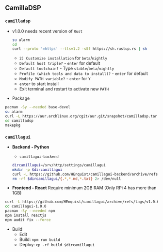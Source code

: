 CamillaDSP
---

### `camilladsp`
- v1.0.0 needs recent version of `Rust`
	```sh
	su alarm
	cd
	curl --proto '=https' --tlsv1.2 -sSf https://sh.rustup.rs | sh
	```

	- `2) Customize installation` for `beta`/`nightly`
	- `Default host triple?` - `enter` for default
	- `Default toolchain?` - Type `stable`/`beta`/`nightly`
	- `Profile (which tools and data to install)?` - `enter` for default
	- `Modify PATH variable?` - `enter` for `Y`
	- `enter` to start install
	- Exit terminal and restart to activate new `PATH`
- Package
```sh
pacman -Sy --needed base-devel
su alarm
curl -L https://aur.archlinux.org/cgit/aur.git/snapshot/camilladsp.tar.gz | bsdtar xf -
cd camilladsp
makepkg
```

### `camillagui`
- **Backend - Python**
	- `camillagui-backend`
	```sh
	dircamillagui=/srv/http/settings/camillagui
	mkdir -p $dircamillagui
	curl -L https://github.com/HEnquist/camillagui-backend/archive/refs/tags/v1.0.0-rc2.tar.gz | bsdtar xf - --strip=1 -C $dircamillagui
	rm -rf $dircamillagui/{.*,*.md,*.txt} 2> /dev/null
	```

- **Frontend - React**
Require minimum 2GB RAM (Only RPi 4 has more than 1GB)
```sh
curl -L https://github.com/HEnquist/camillagui/archive/refs/tags/v1.0.0.tar.gz | bsdtar xf -
cd camillagui-1.0.0
pacman -Sy --needed npm
npm install reactjs
npm audit fix --force
```
- Build
	- Edit
	- Build: `npm run build`
	- Deploy: `cp -rf build $dircamillagui`
